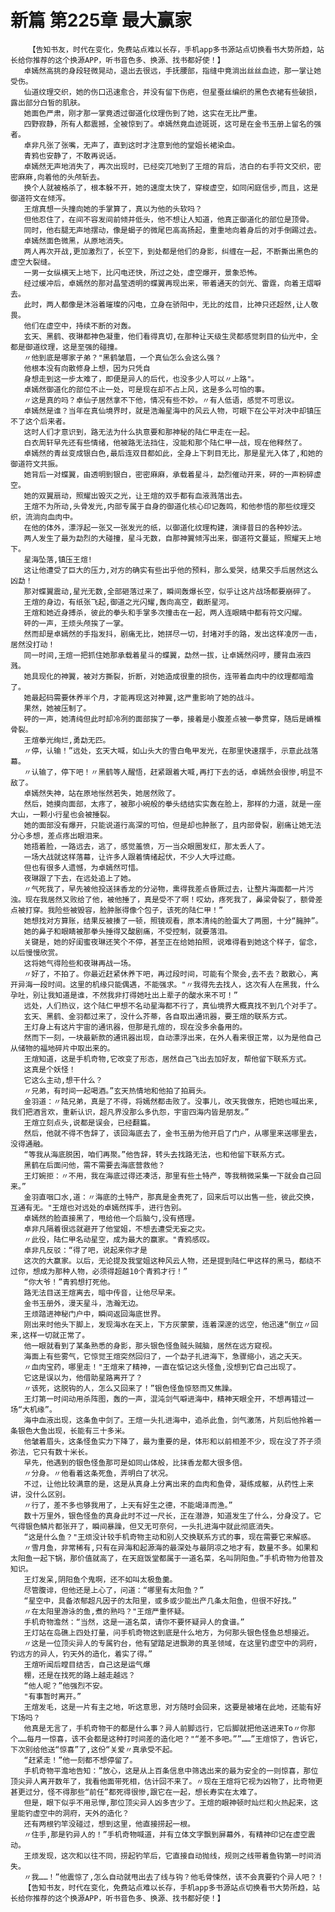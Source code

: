 # 新篇 第225章 最大赢家
        【告知书友，时代在变化，免费站点难以长存，手机app多书源站点切换看书大势所趋，站长给你推荐的这个换源APP，听书音色多、换源、找书都好使！】
       卓嫣然高挑的身段轻微晃动，退出去很远，手抚腰部，指缝中竟淌出丝丝血迹，那一掌让她受伤。
       仙道纹理交织，她的伤口迅速愈合，并没有留下伤疤，但星蚕丝编织的黑色衣裙有些破损，露出部分白皙的肌肤。
       她面色严肃，刚才那一掌竟透过御道化纹理伤到了她，这实在无比严重。
       四野寂静，所有人都震撼，全被惊到了。卓嫣然竟血迹斑斑，这可是在金书玉册上留名的强者。
       卓非凡张了张嘴，无声了，直到这时才注意到他的堂姐长裙染血。
       青鸦也安静了，不敢再说话。
       卓嫣然无声地消失了，再次出现时，已经突兀地到了王煊的背后，洁白的右手符文交织，密密麻麻,向着他的头颅斩去。
       换个人就被格杀了，根本躲不开，她的速度太快了，穿梭虚空，如同闲庭信步,而且，这是御道符文在倾泻。
       王煊真想一头撞向她的手掌算了，真以为他的头软吗？
       但他忍住了，在间不容发间前倾并低头，他不想让人知道，他真正御道化的部位是顶骨。
       同时，他右腿无声地摆动，像是蝎子的微尾巴高高扬起，重重地向着身后的对手倒踢过去。
       卓嫣然面色微黑，从原地消失。
       两人再次开战,更加激烈了，长空下，到处都是他们的身影，纠缠在一起，不断撕出黑色的虚空大裂缝。
       一男一女纵横天上地下，比闪电还快，所过之处，虚空爆开，景象恐怖。
       经过缓冲后，卓嫣然的那对晶莹透明的蝶翼再现出来，带着通天的剑光、雷霆，向着王熠噼去。
       此时，两人都像是沐浴着璀璨的闪电，立身在骄阳中，无比的炫目，比神只还超然,让人敬畏。
       他们在虚空中，持续不断的对轰。
       玄天、黑鹤、夜琳都神色凝重，他们看得真切,在那种让天级生灵都感觉刺目的仙光中，全都是御道纹理，这是至强的碰撞。
       〃他到底是哪家子弟？"黑鹤皱眉，一个真仙怎么会这么强？
       他根本没有向散修身上想，因为只凭自
       身想走到这一步太难了，即便是异人的后代，也没多少人可以〃上路"。
       卓嫣然御道化的部位不止一处，可是现在却不占上风，这是多么可怕的事。
       〃这是真的吗？卓仙子居然拿不下他，情况有些不妙。〃有人低语，感觉不可思议。
       卓嫣然是谁？当年在真仙境界时，就是浩瀚星海中的风云人物，可眼下在公平对决中却镇压不了这个后来者。
       这时人们才意识到，路无法为什么执意要和那神秘的陆仁甲走在一起。
       白衣周轩早先还有些情绪，他被路无法挡住，没能和那个陆仁甲一战，现在他释然了。
       卓嫣然的青丝变成银白色,最后连双目都如此，全身上下刺目无比，那是星光入体了,和她的御道符文共振。
       她背后一对蝶翼，由透明到银白，密密麻麻，承载着星斗，勐烈催动开来，砰的一声粉碎虚空。
       她的双翼扇动，照耀出毁灭之光，让王煊的双手都有血液溅落出去。
       王煊不为所动,头骨发光,内部专属于自身的御道化核心印记轰鸣，和他参悟的那些纹理交织，流淌向血肉中。
       在他的体外，漂浮起一张又一张发光的纸，以御道化纹理构建，演绎昔日的各种妙法。
       两人发生了最为勐烈的大碰撞，星斗无数，自那神翼倾泻出来，御道符文蔓延，照耀天上地下。
       星海坠落,镇压王煊!
       这让他遭受了巨大的压力,对方的确实有些出乎他的预料，那么爱哭，结果交手后居然这么凶勐！
       那对蝶翼震动,星光无数,全部砸落过来了，瞬间轰爆长空，似乎让这片战场都要崩碎了。
       王煊的身边，有纸张飞起,御道之光闪耀,轰向高空，截断星河。
       王煊和她近身搏杀，彼此的拳头和手掌多次撞击在一起，两人连眼睛中都有符文闪耀。
       砰的一声，王烦头颅挨了一掌。
       然而却是卓嫣然的手指发抖，剧痛无比，她拼尽一切，封堵对手的路，发出这样凌厉一击，居然没打动！
       同一时间,王煊一把抓住她那承载着星斗的蝶翼，勐然一拔，让卓嫣然闷哼，腰背血液四溅。
       她具现化的神翼，被对方撕裂，折断，对她造成很重的损伤，连带着血肉中的纹理都暗澹了。
       她最起码需要休养半个月，才能再现这对神翼,这严重影响了她的战斗。
       果然，她被压制了。
       砰的一声，她清纯但此时却冷冽的面部挨了一拳，接着是小腹差点被一拳贯穿，随后是嵴椎骨裂。
       王煊拳光绚烂,勇勐无匹。
       〃停，认输！”远处，玄天大喊，如山头大的雪白龟甲发光，在那里快速摆手，示意此战落幕。
       〃认输了，停下吧！〃黑鹤等人醒悟，赶紧跟着大喊,再打下去的话，卓嫣然会很惨,明显不敌了。
       卓嫣然失神，站在原地怅然若失，她居然败了。
       然后，她摸向面部，太疼了，被那小碗般的拳头结结实实轰在脸上，那样的力道，就是一座大山，一颗小行星也会被捶裂。
       她的面部没有爆开，只能说道行高深的可怕，但是却也肿胀了，且内部骨裂，剧痛让她无法分心多想，差点疼出眼泪来。
       她捂着脸，一路远去，逃了，感觉羞愤，万一当众眼圈发红，那太丢人了。
       一场大战就这样落幕，让许多人跟着情绪起伏，不少人大呼过瘾。
       但也有很多人遗憾，为卓嫣然可惜。
       夜琳跟了下去，在远处追上了她。
       〃气死我了，早先被他投送抹香龙的分泌物，熏得我差点昏厥过去，让整片海面都一片污浊。现在我居然又败给了他，被他捶了，真是受不了啊！哎幼，疼死我了，鼻梁骨裂了，额骨差点被打穿。我险些被毁容，脸肿胀得像个包子，该死的陆仁甲！”
       她想找对方算账，结果反被揍了一顿，照镜观看，原本清纯的脸蛋大了两圈，十分“臃肿”。
       她的鼻子和眼睛被那拳头捶得又酸剧痛，不受控制，就要落泪。
       关键是，她的好闺蜜夜琳还笑个不停，甚至正在给她拍照，说难得看到她这个样子，留念，以后慢慢欣赏。
       这将她气得险些和夜琳再战一场。
       〃好了，不拍了。你最近赶紧休养下吧，再过段时间，可能有个聚会,去不去？散散心，离开异海一段时间。这里的机缘只能偶遇，不能强求。"〃我得先去找人，这次有人在黑我，什么孕吐，别让我知道是谁，不然我非打得她吐出上辈子的酸水来不可！”
       远处，人们热议，这个陆仁甲想不名动星海都不行了，真仙境界大概真找不到几个对手了。
       玄天、黑鹤、金羽都过来了，没什么芥蒂，各自取出通讯器，要王煊的联系方式。
       王灯身上有这片宇宙的通讯器，但那是孔煊的，现在没多余备用的。
       然而下一刻，一块最新款的通讯器出现，自动漂浮出来，在外人看来很正常，以为是他自己从储物的福地碎片中取出来的。
       王煊知道，这是手机奇物,它改变了形态，居然自己飞出去加好友，帮他留下联系方式。
       这真是个妖怪！
       它这么主动,想干什么？
       〃兄弟，有时间一起喝酒。”玄天热情地和他拍了拍肩头。
       金羽道：〃陆兄弟，真是了不得，将嫣然都击败了。没事儿，改天我做东，把她也喊出来,我们把酒言欢，重新认识，超凡界没那么多仇怨，宇宙四海内皆是朋友。”
       王煊立刻点头,说都是误会，已经翻篇。
       然后，他就不得不告辞了，该回海底去了，金书玉册为他开启了门户，从哪里来送哪里去，没得通融。
       “等我从海底脱困，咱们再聚。”他告辞，转头去找路无法，也和他留下联系方式。
       黑鹤在后面问他，需不需要去海底营救他？
       王灯婉拒：〃不用，我在海底过得还凑活，那里有些土特产，等我稍微采集一下就会自己回来。”
       金羽直咽口水,道：〃海底的土特产，那真是金贵死了，回来后可以出售一些，彼此交换，互通有无。"王煊也对远处的卓嫣然挥手，进行告别。
       卓嫣然的脸直接黑了，甩给他一个后脑勺,没有搭理。
       卓非凡隔着很远就避开了他堂姐，不想去遭受无妄之灾。
       〃此役，陆仁甲名动星空，成为最大的赢家。"青鸦感叹。
       卓非凡反驳：“得了吧，说起来你才是
       这次的大赢家。以后，无论提及我堂姐这种风云人物，还是提到陆仁甲这样的黑马，都绕不过你，想成为那种人物，必须得超越10个青鸦才行！”
       “你大爷！”青鸦想打死他。
       路无法目送王煊离去，暗中传音，让他尽早来。
       金书玉册外，漫天星斗，浩瀚无边。
       王烦踏进神秘门户中，瞬间返回海底世界。
       刚出来时他头下脚上，发现海水在天上，下方灰蒙蒙，连着深邃的远空，他迅速“倒立〃回来,这样一切就正常了。
       他一眼就看到了某条熟悉的身影，那头银色怪鱼贼头贼脑，居然在远方窥视。
       海面上有些雾气，它惊觉王煊突然回归了，一个勐子扎进海下，急骤缩小，逃之夭天。
       〃血肉宝药，哪里走！"王煊来了精神，一直在惦记这头怪鱼,没想到它自己出现了。
       它这是误以为，他借助星路离开了？
       〃该死，这脱钩的人，怎么又回来了！”银色怪鱼惊怒而又焦躁。
       王灯第一时间动用杀阵图，轰的一声，混沌剑气噼进海中，精神天眼全开，不想再错过一场“大机缘”。
       海中血液出现，这条鱼中剑了。王煊一头扎进海中，追杀此鱼，剑气激荡，片刻后他拎着一条银色大鱼出现，长能有三十多米。
       他皱着眉头，这条怪鱼实力下降了，最为重要的是，体形和以前相差不少，现在没了芥子须弥法，它只有数十米长。
       早先，他遇到的银色怪鱼那可是如同山体般，比抹香龙都大很多倍。
       〃分身。〃他看着这条死鱼，弄明白了状况。
       不过，让他比较满意的是，这是从真身上分离出来的血肉和鱼骨，凝练成躯，从药性上来讲，没什么区别。
       〃行了，差不多也够我用了，上天有好生之德，不能竭泽而渔。”
       数十万里外，银色怪鱼的真身此时不过一尺长，正在潜游，知道发生了什么，分身没了。它气得银色鳞片都张开了，瞬间暴躁，但又无可奈何，一头扎进海中就此彻底消失。
       “这是什么鱼？"王烦没计较手机奇物主动和别人交换联系方式的事，现在需要它来解惑。
       〃雪月鱼，非常稀有,只有在异海和起源海的最深处与最阴凉之地才有，数量不多。如果和太阳鱼一起下锅，那价值就高了，在天庭饭堂都属于一道名菜，名叫阴阳鱼。”手机奇物为他普及知识。
       王灯发呆,阴阳鱼个鬼啊，还不如叫太极鱼羹。
       尽管腹诽，但他还是上心了，问道：“哪里有太阳鱼？”
       “星空中，具备浓郁超凡因子的太阳里，或多或少能出产几条太阳鱼，但很不好找。”
       〃在太阳里游泳的鱼,煮的熟吗？"王煊严重怀疑。
       手机奇物澹然：“当然，这是一道名菜，请你不要怀疑异人的食谱。”
       王灯站在岛礁上四处打量，问手机奇物这到底是什么地方，为何那头银色怪鱼总想接近。
       〃这是一位顶尖异人的专属钓台，他有望踏足进飘渺的真圣领域，在这里钓虚空中的洞府，钓远方的异人，钓天外的造化，着实了得。”
       王煊听闻后瞠目结舌，自己这是运气爆
       棚，还是在找死的路上越走越远？
       “他人呢？”他强烈不安。
       "有事暂时离开。”
       王煊发毛，这是一片有主之地，听这意思，对方随时会回来，这要是被堵在此地，还能有好下场吗？
       他真是无言了，手机奇物干的都是什么事？异人前脚远行，它后脚就把他送进来To〃你那个……每月一惊喜，该不会都是这种打时间差的造化吧？"“差不多吧。””……”王煊惊了，告诉它，下次别给他送“惊喜”了,这份“关爱〃真承受不起。
       “赶紧走！”他一刻都不想停留了。
       手机奇物平澹地告知：”放心，这是从上百条信息中筛选出来的最为安全的一则惊喜，那位顶尖异人离开数年了，我看他面带死相，估计回不来了。〃现在王煊将它视为凶物了，比奇物更甚更过分，怪不得那些“前任”都死得很惨,跟它在一起，想长寿实在太难了。
       但是，眼下似乎不用忌惮,那位顶尖异人凶多吉少了。王煊的眼神顿时灿烂和火热起来，这里能钓虚空中的洞府，天外的造化？
       还有两根钓竿没碰过，想到这里，他直接捞起一根。
       〃住手,那是钓异人的！”手机奇物喊道，并有立体文字飘到屏幕外，有精神印记在虚空震动。
       王烦发现，这次和以往不同，捞起钓竿后，它直接自动抛线，规则之线带着鱼钩第一时间消失。
       〃我……！”他震惊了,怎么自动就甩出去了线与钩？他毛骨悚然，该不会真要钓个异人吧？！
       【告知书友，时代在变化，免费站点难以长存，手机app多书源站点切换看书大势所趋，站长给你推荐的这个换源APP，听书音色多、换源、找书都好使！】
